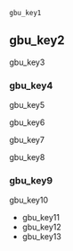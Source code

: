 ```ngMeta
gbu_key1
```
## gbu_key2
gbu_key3

### gbu_key4
gbu_key5

gbu_key6

gbu_key7

gbu_key8

### gbu_key9
gbu_key10

* gbu_key11
* gbu_key12
* gbu_key13
